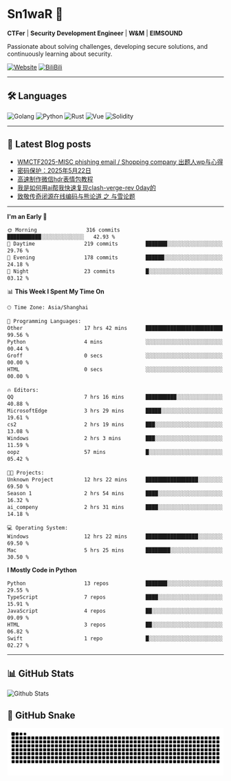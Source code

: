 # Sn1waR 👋

**CTFer** | **Security Development Engineer** | **W&M** | **EIMSOUND**

Passionate about solving challenges, developing secure solutions, and continuously learning about security.

[![Website](https://img.shields.io/website?url=https%3A%2F%2Fwww.snowywar.top)](https://www.snowywar.top) 
[![BiliBili](https://img.shields.io/badge/BiliBili-哔哩哔哩-00A1D6?style=flat&logo=bilibili&logoColor=white)](https://space.bilibili.com/8389161)  

---

## 🛠️ Languages
![Golang](https://img.shields.io/badge/-Golang-00ADD8?style=flat&logo=go&logoColor=white)
![Python](https://img.shields.io/badge/-Python-3776AB?style=flat&logo=python&logoColor=white)
![Rust](https://img.shields.io/badge/-Rust-000000?style=flat&logo=rust&logoColor=white)
![Vue](https://img.shields.io/badge/-Vue.js-4FC08D?style=flat&logo=vue.js&logoColor=white)
![Solidity](https://img.shields.io/badge/-Solidity-363636?style=flat&logo=solidity&logoColor=white)

---
## 📖 Latest Blog posts
<!-- BLOG-POST-LIST:START -->
- [WMCTF2025-MISC phishing email / Shopping company 出题人wp与心得](https://www.snowywar.top/4622.html)
- [密码保护：2025年5月22日](https://www.snowywar.top/4616.html)
- [高速制作微信hdr表情包教程](https://www.snowywar.top/4612.html)
- [我是如何用ai帮我快速复现clash-verge-rev 0day的](https://www.snowywar.top/4595.html)
- [致敬传奇闭源在线编码与熊论道 之 与雪论题](https://www.snowywar.top/4590.html)
<!-- BLOG-POST-LIST:END -->
---
<!--START_SECTION:waka-->
**I'm an Early 🐤** 

```text
🌞 Morning                316 commits         ███████████░░░░░░░░░░░░░░   42.93 % 
🌆 Daytime                219 commits         ███████░░░░░░░░░░░░░░░░░░   29.76 % 
🌃 Evening                178 commits         ██████░░░░░░░░░░░░░░░░░░░   24.18 % 
🌙 Night                  23 commits          █░░░░░░░░░░░░░░░░░░░░░░░░   03.12 % 
```


📊 **This Week I Spent My Time On** 

```text
🕑︎ Time Zone: Asia/Shanghai

💬 Programming Languages: 
Other                    17 hrs 42 mins      █████████████████████████   99.56 % 
Python                   4 mins              ░░░░░░░░░░░░░░░░░░░░░░░░░   00.44 % 
Groff                    0 secs              ░░░░░░░░░░░░░░░░░░░░░░░░░   00.00 % 
HTML                     0 secs              ░░░░░░░░░░░░░░░░░░░░░░░░░   00.00 % 

🔥 Editors: 
QQ                       7 hrs 16 mins       ██████████░░░░░░░░░░░░░░░   40.88 % 
MicrosoftEdge            3 hrs 29 mins       █████░░░░░░░░░░░░░░░░░░░░   19.61 % 
cs2                      2 hrs 19 mins       ███░░░░░░░░░░░░░░░░░░░░░░   13.08 % 
Windows                  2 hrs 3 mins        ███░░░░░░░░░░░░░░░░░░░░░░   11.59 % 
oopz                     57 mins             █░░░░░░░░░░░░░░░░░░░░░░░░   05.42 % 

🐱‍💻 Projects: 
Unknown Project          12 hrs 22 mins      █████████████████░░░░░░░░   69.50 % 
Season 1                 2 hrs 54 mins       ████░░░░░░░░░░░░░░░░░░░░░   16.32 % 
ai_compeny               2 hrs 31 mins       ████░░░░░░░░░░░░░░░░░░░░░   14.18 % 

💻 Operating System: 
Windows                  12 hrs 22 mins      █████████████████░░░░░░░░   69.50 % 
Mac                      5 hrs 25 mins       ████████░░░░░░░░░░░░░░░░░   30.50 % 
```

**I Mostly Code in Python** 

```text
Python                   13 repos            ███████░░░░░░░░░░░░░░░░░░   29.55 % 
TypeScript               7 repos             ████░░░░░░░░░░░░░░░░░░░░░   15.91 % 
JavaScript               4 repos             ██░░░░░░░░░░░░░░░░░░░░░░░   09.09 % 
HTML                     3 repos             ██░░░░░░░░░░░░░░░░░░░░░░░   06.82 % 
Swift                    1 repo              █░░░░░░░░░░░░░░░░░░░░░░░░   02.27 % 
```




<!--END_SECTION:waka-->
---

## 📊 GitHub Stats
![Github Stats](https://github-readme-stats.vercel.app/api?username=jiayuqi7813&show_icons=true&theme=radical)

## 🐍 GitHub Snake
<picture>
  <source media="(prefers-color-scheme: dark)" srcset="https://raw.githubusercontent.com/jiayuqi7813/jiayuqi7813/output/github-contribution-grid-snake-dark.svg">
  <source media="(prefers-color-scheme: light)" srcset="https://raw.githubusercontent.com/jiayuqi7813/jiayuqi7813/output/github-contribution-grid-snake.svg">
  <img alt="github contribution grid snake animation" src="https://raw.githubusercontent.com/jiayuqi7813/jiayuqi7813/output/github-contribution-grid-snake.svg">
</picture>

